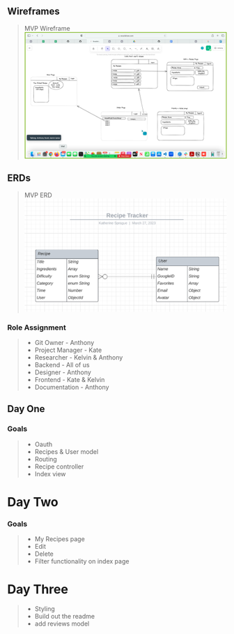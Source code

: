 ## Wireframes
> MVP Wireframe
![Wireframe](public/images/Wireframe.png)

## ERDs

> MVP ERD
![MVP ERD](/public/images/MVP-ERD.png)


### Role Assignment
> - Git Owner       - Anthony 
> - Project Manager - Kate
> - Researcher      - Kelvin & Anthony
> - Backend         - All of us
> - Designer        - Anthony
> - Frontend        - Kate & Kelvin
> - Documentation   - Anthony


## Day One
### Goals
> - Oauth
> - Recipes & User model
> - Routing
> - Recipe controller
> - Index view

# Day Two
### Goals
> - My Recipes page
> - Edit
> - Delete
> - Filter functionality on index page

# Day Three
> - Styling
> - Build out the readme
> - add reviews model

